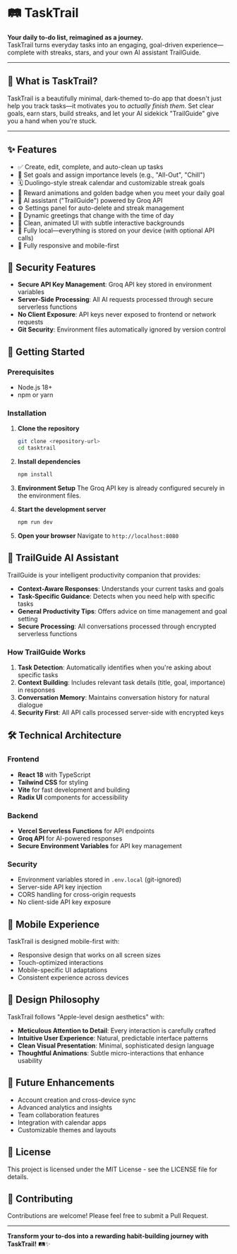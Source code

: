 # 🛤️ TaskTrail

**Your daily to-do list, reimagined as a journey.**  
TaskTrail turns everyday tasks into an engaging, goal-driven experience—complete with streaks, stars, and your own AI assistant TrailGuide.

---

## 🌟 What is TaskTrail?

TaskTrail is a beautifully minimal, dark-themed to-do app that doesn't just help you track tasks—it motivates you to *actually finish them*. Set clear goals, earn stars, build streaks, and let your AI sidekick "TrailGuide" give you a hand when you're stuck.

---

## ✨ Features

- ✅ Create, edit, complete, and auto-clean up tasks
- 🎯 Set goals and assign importance levels (e.g., "All-Out", "Chill")
- 🗓️ Duolingo-style streak calendar and customizable streak goals
- 🎉 Reward animations and golden badge when you meet your daily goal
- 🧠 AI assistant ("TrailGuide") powered by Groq API
- ⚙️ Settings panel for auto-delete and streak management
- 💬 Dynamic greetings that change with the time of day
- 🌌 Clean, animated UI with subtle interactive backgrounds
- 💾 Fully local—everything is stored on your device (with optional API calls)
- 📱 Fully responsive and mobile-first

## 🔐 Security Features

- **Secure API Key Management**: Groq API key stored in environment variables
- **Server-Side Processing**: All AI requests processed through secure serverless functions
- **No Client Exposure**: API keys never exposed to frontend or network requests
- **Git Security**: Environment files automatically ignored by version control

## 🚀 Getting Started

### Prerequisites
- Node.js 18+ 
- npm or yarn

### Installation

1. **Clone the repository**
   ```bash
   git clone <repository-url>
   cd tasktrail
   ```

2. **Install dependencies**
   ```bash
   npm install
   ```

3. **Environment Setup**
   The Groq API key is already configured securely in the environment files.

4. **Start the development server**
   ```bash
   npm run dev
   ```

5. **Open your browser**
   Navigate to `http://localhost:8080`

## 🤖 TrailGuide AI Assistant

TrailGuide is your intelligent productivity companion that provides:

- **Context-Aware Responses**: Understands your current tasks and goals
- **Task-Specific Guidance**: Detects when you need help with specific tasks
- **General Productivity Tips**: Offers advice on time management and goal setting
- **Secure Processing**: All conversations processed through encrypted serverless functions

### How TrailGuide Works

1. **Task Detection**: Automatically identifies when you're asking about specific tasks
2. **Context Building**: Includes relevant task details (title, goal, importance) in responses
3. **Conversation Memory**: Maintains conversation history for natural dialogue
4. **Security First**: All API calls processed server-side with encrypted keys

## 🛠️ Technical Architecture

### Frontend
- **React 18** with TypeScript
- **Tailwind CSS** for styling
- **Vite** for fast development and building
- **Radix UI** components for accessibility

### Backend
- **Vercel Serverless Functions** for API endpoints
- **Groq API** for AI-powered responses
- **Secure Environment Variables** for API key management

### Security
- Environment variables stored in `.env.local` (git-ignored)
- Server-side API key injection
- CORS handling for cross-origin requests
- No client-side API key exposure

## 📱 Mobile Experience

TaskTrail is designed mobile-first with:
- Responsive design that works on all screen sizes
- Touch-optimized interactions
- Mobile-specific UI adaptations
- Consistent experience across devices

## 🎨 Design Philosophy

TaskTrail follows "Apple-level design aesthetics" with:
- **Meticulous Attention to Detail**: Every interaction is carefully crafted
- **Intuitive User Experience**: Natural, predictable interface patterns
- **Clean Visual Presentation**: Minimal, sophisticated design language
- **Thoughtful Animations**: Subtle micro-interactions that enhance usability

## 🔮 Future Enhancements

- Account creation and cross-device sync
- Advanced analytics and insights
- Team collaboration features
- Integration with calendar apps
- Customizable themes and layouts

## 📄 License

This project is licensed under the MIT License - see the LICENSE file for details.

## 🤝 Contributing

Contributions are welcome! Please feel free to submit a Pull Request.

---

**Transform your to-dos into a rewarding habit-building journey with TaskTrail!** 🛤️✨